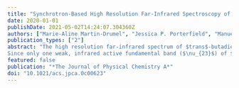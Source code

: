 ```yaml
---
title: "Synchrotron-Based High Resolution Far-Infrared Spectroscopy of trans-Butadiene"
date: 2020-01-01
publishDate: 2021-05-02T14:24:07.304360Z
authors: ["Marie-Aline Martin-Drumel", "Jessica P. Porterfield", "Manuel Goubet", "Pierre Asselin", "Robert Georges", "Pascale Soulard", "Matthew Nava", "P. Bryan Changala", "Brant Billinghurst", "Olivier Pirali", "Michael C. McCarthy", "Joshua H. Baraban"]
publication_types: ["2"]
abstract: "The high resolution far-infrared spectrum of $trans$-butadiene has been re-investigated by Fourier-transform spectroscopy at two synchrotron radiation facilities, SOLEIL and the Canadian Light Source, at temperatures ranging from 50 to 340 K. Beyond the well-studied bands, two new fundamental bands lying below 1100 cm$^{-1}$, $\nu_{10}$ and $\nu_{24}$, have been assigned using a combination of cross-correlation (ASAP software) and Loomis-Wood type (LWWa software) diagrams. While the $\nu_{24}$ analysis was rather straightforward, $\nu_{10}$ exhibits obvious signs of a strong perturbation, presumably owing to interaction with the dark $\nu_9+\nu_{12}$ state. Effective rotational constants have been derived for both the $v_{10}=1$ and $v_{24}=1$ states. 
Since only one weak, infrared active fundamental band ($\nu_{23}$) of $trans$-butadiene remains to be observed at high resolution in the far-infrared, searches for the elusive $gauche$ conformer can now be undertaken with considerably greater confidence in the dense ro-vibrational spectrum of the $trans$ form. "
featured: false
publication: "*The Journal of Physical Chemistry A*"
doi: "10.1021/acs.jpca.0c00623"
---
```


